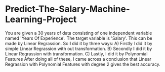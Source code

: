 # Predict-The-Salary-Machine-Learning-Project
You are given a 30 years of data consisting of one independent variable named 'Years Of Experience'. The target variable is 'Salary'.
This can be made by Linear Regrassion. So I did it by three ways:
A) Firstly I did it by simple Linear Regrassion with out transformation.
B) Secondly I did it by Linear Regrassion with transformation.
C) Lastly, I did it by Polynomial Features
After doing all of these, I came across a conclusion that Linear Regrassion with Polynomial Features with degree 2 gives the best accuracy. 
